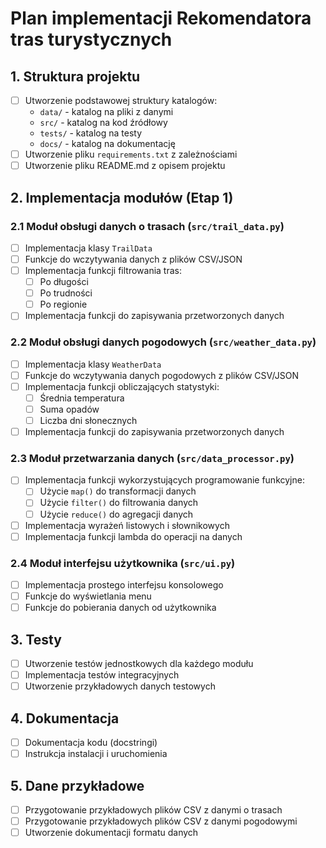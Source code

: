# Plan implementacji Rekomendatora tras turystycznych

## 1. Struktura projektu
- [ ] Utworzenie podstawowej struktury katalogów:
  - `data/` - katalog na pliki z danymi
  - `src/` - katalog na kod źródłowy
  - `tests/` - katalog na testy
  - `docs/` - katalog na dokumentację
- [ ] Utworzenie pliku `requirements.txt` z zależnościami
- [ ] Utworzenie pliku README.md z opisem projektu

## 2. Implementacja modułów (Etap 1)

### 2.1 Moduł obsługi danych o trasach (`src/trail_data.py`)
- [ ] Implementacja klasy `TrailData`
- [ ] Funkcje do wczytywania danych z plików CSV/JSON
- [ ] Implementacja funkcji filtrowania tras:
  - [ ] Po długości
  - [ ] Po trudności
  - [ ] Po regionie
- [ ] Implementacja funkcji do zapisywania przetworzonych danych

### 2.2 Moduł obsługi danych pogodowych (`src/weather_data.py`)
- [ ] Implementacja klasy `WeatherData`
- [ ] Funkcje do wczytywania danych pogodowych z plików CSV/JSON
- [ ] Implementacja funkcji obliczających statystyki:
  - [ ] Średnia temperatura
  - [ ] Suma opadów
  - [ ] Liczba dni słonecznych
- [ ] Implementacja funkcji do zapisywania przetworzonych danych

### 2.3 Moduł przetwarzania danych (`src/data_processor.py`)
- [ ] Implementacja funkcji wykorzystujących programowanie funkcyjne:
  - [ ] Użycie `map()` do transformacji danych
  - [ ] Użycie `filter()` do filtrowania danych
  - [ ] Użycie `reduce()` do agregacji danych
- [ ] Implementacja wyrażeń listowych i słownikowych
- [ ] Implementacja funkcji lambda do operacji na danych

### 2.4 Moduł interfejsu użytkownika (`src/ui.py`)
- [ ] Implementacja prostego interfejsu konsolowego
- [ ] Funkcje do wyświetlania menu
- [ ] Funkcje do pobierania danych od użytkownika

## 3. Testy
- [ ] Utworzenie testów jednostkowych dla każdego modułu
- [ ] Implementacja testów integracyjnych
- [ ] Utworzenie przykładowych danych testowych

## 4. Dokumentacja
- [ ] Dokumentacja kodu (docstringi)
- [ ] Instrukcja instalacji i uruchomienia

## 5. Dane przykładowe
- [ ] Przygotowanie przykładowych plików CSV z danymi o trasach
- [ ] Przygotowanie przykładowych plików CSV z danymi pogodowymi
- [ ] Utworzenie dokumentacji formatu danych